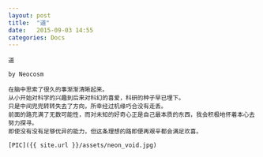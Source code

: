 ```yaml
---
layout: post
title:  "道"
date:   2015-09-03 14:55
categories: Docs
---
```

    道

    by Neocosm
    
    在脑中思索了很久的事渐渐清晰起来。
    从小开始对科学的兴趣到后来对科幻的喜爱，科研的种子早已埋下。
    只是中间兜兜转转失去了方向，所幸经过机缘巧合没有走丢。
    前面的路充满了无数可能性，而对未知的好奇心正是自己最本质的东西，我会积极地怀着本心去努力探寻。
    即使没有没有足够优异的能力，但这条理想的路即便再艰辛都会满足欢喜。
    
	[PIC]({{ site.url }}/assets/neon_void.jpg)

